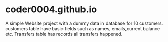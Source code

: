 # coder0004.github.io

A simple Website project with a dummy data in database for 10 customers. customers table have basic fields such as names, emails,current balance etc. Transfers table has records all transfers happened.
